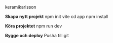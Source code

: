 keramikarlsson

**Skapa nytt projekt**
npm init vite
cd app
npm install

**Köra projektet**
npm run dev

**Bygge och deploy**
Pusha till git